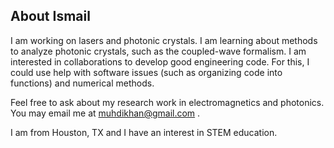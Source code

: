 ## About Ismail

I am working on lasers and photonic crystals. I am learning about methods to analyze photonic crystals, such as the coupled-wave formalism. I am interested in collaborations to develop good engineering code. For this, I could use help with software issues (such as organizing code into functions) and numerical methods.

Feel free to ask about my research work in electromagnetics and photonics. You may email me at muhdikhan@gmail.com .

I am from Houston, TX and I have an interest in STEM education.
